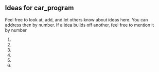 ## Ideas for car_program

Feel free to look at, add, and let others know about ideas here. You can address then by number. 
If a idea builds off another, feel free to mention it by number

1) 
2) 
3)
4)
5)
6)

